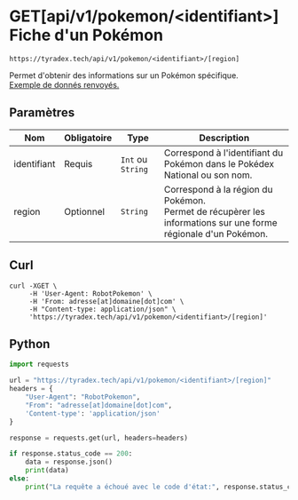 <h1><span class="documentation_get">GET</span><span class="documentation_url">[api/v1/pokemon/&lt;identifiant&gt;]</span> Fiche d'un Pokémon</h1>

```http
https://tyradex.tech/api/v1/pokemon/<identifiant>/[region]
```

Permet d'obtenir des informations sur un Pokémon spécifique.<br>
[Exemple de donnés renvoyés.](https://tyradex.tech/api/v1/pokemon/248) 

## Paramètres
| Nom | Obligatoire | Type | Description |
|---|---|---|---|
| identifiant | Requis | `Int` ou `String` | Correspond à l'identifiant du Pokémon dans le Pokédex National ou son nom. |
| region | Optionnel | `String` | Correspond à la région du Pokémon. <br>Permet de récupèrer les informations sur une forme régionale d'un Pokémon. |

## Curl
```curl
curl -XGET \
     -H 'User-Agent: RobotPokemon' \
     -H 'From: adresse[at]domaine[dot]com' \
     -H "Content-type: application/json" \
     'https://tyradex.tech/api/v1/pokemon/<identifiant>/[region]'
```

## Python
```py
import requests

url = "https://tyradex.tech/api/v1/pokemon/<identifiant>/[region]"
headers = {
    "User-Agent": "RobotPokemon",
    "From": "adresse[at]domaine[dot]com",
    'Content-type': 'application/json'
}

response = requests.get(url, headers=headers)

if response.status_code == 200:
    data = response.json()
    print(data)
else:
    print("La requête a échoué avec le code d'état:", response.status_code)
```